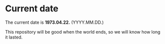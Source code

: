 # Current date

The current date is **1973.04.22.** (YYYY.MM.DD.)

This repository will be good when the world ends, so we will know how long it lasted.